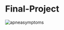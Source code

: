 # Final-Project
![apneasymptoms](https://user-images.githubusercontent.com/70251010/95513655-adbd5200-0988-11eb-8a3f-66cdec3ef7ee.jpg)
